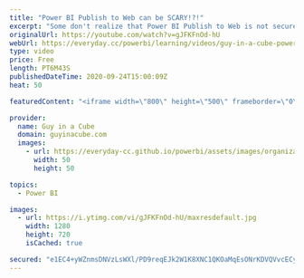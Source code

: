 ```yaml
---
title: "Power BI Publish to Web can be SCARY!?!"
excerpt: "Some don't realize that Power BI Publish to Web is not secure. Adam shows you that this is the case. It's a bit scary and there are other options to have secure embedding.  Two Alex's Video - https://www.youtube.com/watch?v=S3tWcCcZilw  Patrick's SharePoint video - https://www.youtube.com/watch?v=Kevw0PFnFD8"
originalUrl: https://youtube.com/watch?v=gJFKFnOd-hU
webUrl: https://everyday.cc/powerbi/learning/videos/guy-in-a-cube-power-bi-publish-to-web-can-be-scary/
type: video
price: Free
length: PT6M43S
publishedDateTime: 2020-09-24T15:00:09Z
heat: 50

featuredContent: "<iframe width=\"800\" height=\"500\" frameborder=\"0\" src=\"https://www.youtube.com/embed/gJFKFnOd-hU\" allow=\"accelerometer; autoplay; encrypted-media; gyroscope; picture-in-picture\" allowfullscreen></iframe>"

provider:
  name: Guy in a Cube
  domain: guyinacube.com
  images:
    - url: https://everyday-cc.github.io/powerbi/assets/images/organizations/guyinacube.com-50x50.jpg
      width: 50
      height: 50

topics:
  - Power BI

images:
  - url: https://i.ytimg.com/vi/gJFKFnOd-hU/maxresdefault.jpg
    width: 1280
    height: 720
    isCached: true

secured: "e1EC4+yWZnmsDNVzLsWXl/PD9reqEJk2W1K8XNC1QKOaMqEsONrKDVQVvcECyQDsozjyR01FHfovuehzRRRC5FLYHUtMjFOT485Fh+ifLOyUuMNrCJ6uz7AgUcv37mlbZyFs30QWdpkKWDT8tD6JsSne6k+PkNZVvGvAIlHjqiSl1+nFxhlthoNFEf7ECSQo/AxSIvnQWHGdsz0gsdkxQD92SVOQVmiRPxhh7sgHy8pweZPcR2vxdDL8GvlSzYX3g/+UGBprORnDfm8GTTrBsby0elHGNC8d01KXIUSAxiwNJZrLAgutIT9JmEHQmTpsjvtOYxYVy1e+JmzjGjR4BEN25H+oXPnxlfbiCQSBG/Fy04bQIU9l0WGeHrdhCxLODkZJxRvPM6460JIMOe+gcrdOJNukOWziIUg+2LVjYoA=;II+AuiGoDmjzx5Dhxd3S5Q=="
---
```


